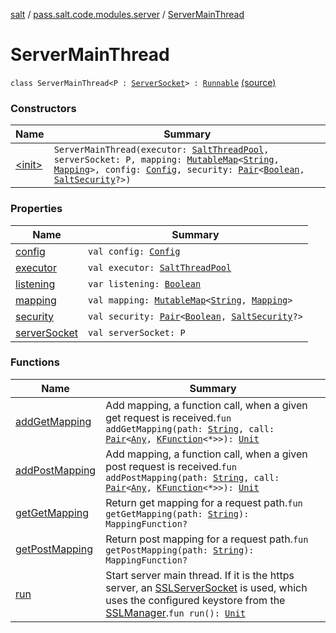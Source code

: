 [salt](../../index.md) / [pass.salt.code.modules.server](../index.md) / [ServerMainThread](./index.md)

# ServerMainThread

`class ServerMainThread<P : `[`ServerSocket`](https://docs.oracle.com/javase/6/docs/api/java/net/ServerSocket.html)`> : `[`Runnable`](https://docs.oracle.com/javase/6/docs/api/java/lang/Runnable.html) [(source)](https://github.com/kurbaniec-tgm/salt/tree/master/code/modules/server/ServerMainThread.kt#L13)

### Constructors

| Name | Summary |
|---|---|
| [&lt;init&gt;](-init-.md) | `ServerMainThread(executor: `[`SaltThreadPool`](../../pass.salt.code.modules/-salt-thread-pool/index.md)`, serverSocket: P, mapping: `[`MutableMap`](https://kotlinlang.org/api/latest/jvm/stdlib/kotlin.collections/-mutable-map/index.html)`<`[`String`](https://kotlinlang.org/api/latest/jvm/stdlib/kotlin/-string/index.html)`, `[`Mapping`](../../pass.salt.code.modules.server.mapping/-mapping/index.md)`>, config: `[`Config`](../../pass.salt.code.loader.config/-config/index.md)`, security: `[`Pair`](https://kotlinlang.org/api/latest/jvm/stdlib/kotlin/-pair/index.html)`<`[`Boolean`](https://kotlinlang.org/api/latest/jvm/stdlib/kotlin/-boolean/index.html)`, `[`SaltSecurity`](../../pass.salt.code.modules.server.security/-salt-security/index.md)`?>)` |

### Properties

| Name | Summary |
|---|---|
| [config](config.md) | `val config: `[`Config`](../../pass.salt.code.loader.config/-config/index.md) |
| [executor](executor.md) | `val executor: `[`SaltThreadPool`](../../pass.salt.code.modules/-salt-thread-pool/index.md) |
| [listening](listening.md) | `var listening: `[`Boolean`](https://kotlinlang.org/api/latest/jvm/stdlib/kotlin/-boolean/index.html) |
| [mapping](mapping.md) | `val mapping: `[`MutableMap`](https://kotlinlang.org/api/latest/jvm/stdlib/kotlin.collections/-mutable-map/index.html)`<`[`String`](https://kotlinlang.org/api/latest/jvm/stdlib/kotlin/-string/index.html)`, `[`Mapping`](../../pass.salt.code.modules.server.mapping/-mapping/index.md)`>` |
| [security](security.md) | `val security: `[`Pair`](https://kotlinlang.org/api/latest/jvm/stdlib/kotlin/-pair/index.html)`<`[`Boolean`](https://kotlinlang.org/api/latest/jvm/stdlib/kotlin/-boolean/index.html)`, `[`SaltSecurity`](../../pass.salt.code.modules.server.security/-salt-security/index.md)`?>` |
| [serverSocket](server-socket.md) | `val serverSocket: P` |

### Functions

| Name | Summary |
|---|---|
| [addGetMapping](add-get-mapping.md) | Add mapping, a function call, when a given get request is received.`fun addGetMapping(path: `[`String`](https://kotlinlang.org/api/latest/jvm/stdlib/kotlin/-string/index.html)`, call: `[`Pair`](https://kotlinlang.org/api/latest/jvm/stdlib/kotlin/-pair/index.html)`<`[`Any`](https://kotlinlang.org/api/latest/jvm/stdlib/kotlin/-any/index.html)`, `[`KFunction`](https://kotlinlang.org/api/latest/jvm/stdlib/kotlin.reflect/-k-function/index.html)`<*>>): `[`Unit`](https://kotlinlang.org/api/latest/jvm/stdlib/kotlin/-unit/index.html) |
| [addPostMapping](add-post-mapping.md) | Add mapping, a function call, when a given post request is received.`fun addPostMapping(path: `[`String`](https://kotlinlang.org/api/latest/jvm/stdlib/kotlin/-string/index.html)`, call: `[`Pair`](https://kotlinlang.org/api/latest/jvm/stdlib/kotlin/-pair/index.html)`<`[`Any`](https://kotlinlang.org/api/latest/jvm/stdlib/kotlin/-any/index.html)`, `[`KFunction`](https://kotlinlang.org/api/latest/jvm/stdlib/kotlin.reflect/-k-function/index.html)`<*>>): `[`Unit`](https://kotlinlang.org/api/latest/jvm/stdlib/kotlin/-unit/index.html) |
| [getGetMapping](get-get-mapping.md) | Return get mapping for a request path.`fun getGetMapping(path: `[`String`](https://kotlinlang.org/api/latest/jvm/stdlib/kotlin/-string/index.html)`): MappingFunction?` |
| [getPostMapping](get-post-mapping.md) | Return post mapping for a request path.`fun getPostMapping(path: `[`String`](https://kotlinlang.org/api/latest/jvm/stdlib/kotlin/-string/index.html)`): MappingFunction?` |
| [run](run.md) | Start server main thread. If it is the https server, an [SSLServerSocket](https://docs.oracle.com/javase/6/docs/api/javax/net/ssl/SSLServerSocket.html) is used, which uses the configured keystore from the [SSLManager](../../pass.salt.code.modules.server.encryption/-s-s-l-manager/index.md).`fun run(): `[`Unit`](https://kotlinlang.org/api/latest/jvm/stdlib/kotlin/-unit/index.html) |
